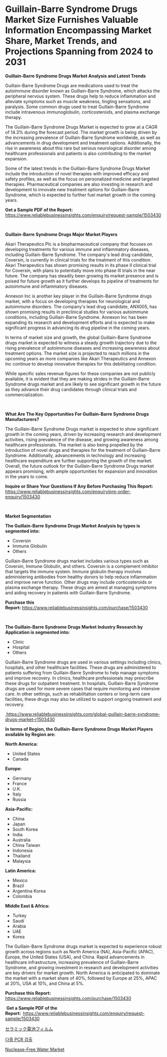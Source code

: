 <p><h1>Guillain-Barre Syndrome Drugs Market Size Furnishes Valuable Information Encompassing Market Share, Market Trends, and Projections Spanning from 2024 to 2031</h1></p><p><strong>Guillain-Barre Syndrome Drugs Market Analysis and Latest Trends</strong></p>
<p><p>Guillain-Barre Syndrome Drugs are medications used to treat the autoimmune disorder known as Guillain-Barre Syndrome, which attacks the peripheral nervous system. These drugs help to reduce inflammation and alleviate symptoms such as muscle weakness, tingling sensations, and paralysis. Some common drugs used to treat Guillain-Barre Syndrome include intravenous immunoglobulin, corticosteroids, and plasma exchange therapy.</p><p>The Guillain-Barre Syndrome Drugs Market is expected to grow at a CAGR of 14.3% during the forecast period. The market growth is being driven by the increasing prevalence of Guillain-Barre Syndrome worldwide, as well as advancements in drug development and treatment options. Additionally, the rise in awareness about this rare but serious neurological disorder among healthcare professionals and patients is also contributing to the market expansion.</p><p>Some of the latest trends in the Guillain-Barre Syndrome Drugs Market include the introduction of novel therapies with improved efficacy and safety profiles, as well as the focus on personalized medicine and targeted therapies. Pharmaceutical companies are also investing in research and development to innovate new treatment options for Guillain-Barre Syndrome, which is expected to further fuel market growth in the coming years.</p></p>
<p><strong>Get a Sample PDF of the Report:&nbsp;</strong> <a href="https://www.reliablebusinessinsights.com/enquiry/request-sample/1503430">https://www.reliablebusinessinsights.com/enquiry/request-sample/1503430</a></p>
<p>&nbsp;</p>
<p><strong>Guillain-Barre Syndrome Drugs Major Market Players</strong></p>
<p><p>Akari Therapeutics Plc is a biopharmaceutical company that focuses on developing treatments for various immune and inflammatory diseases, including Guillain-Barre Syndrome. The company's lead drug candidate, Coversin, is currently in clinical trials for the treatment of this condition. Akari Therapeutics has shown promising results in its phase II clinical trial for Coversin, with plans to potentially move into phase III trials in the near future. The company has steadily been growing its market presence and is poised for future growth as it further develops its pipeline of treatments for autoimmune and inflammatory diseases.</p><p>Annexon Inc is another key player in the Guillain-Barre Syndrome drugs market, with a focus on developing therapies for neurological and autoimmune disorders. The company's lead drug candidate, ANX005, has shown promising results in preclinical studies for various autoimmune conditions, including Guillain-Barre Syndrome. Annexon Inc has been expanding its research and development efforts and is expected to make significant progress in advancing its drug pipeline in the coming years.</p><p>In terms of market size and growth, the global Guillain-Barre Syndrome drugs market is expected to witness a steady growth trajectory due to the rising prevalence of autoimmune diseases and increasing awareness about treatment options. The market size is projected to reach millions in the upcoming years as more companies like Akari Therapeutics and Annexon Inc continue to develop innovative therapies for this debilitating condition.</p><p>While specific sales revenue figures for these companies are not publicly available, it is evident that they are making strides in the Guillain-Barre Syndrome drugs market and are likely to see significant growth in the future as they advance their drug candidates through clinical trials and commercialization.</p></p>
<p>&nbsp;</p>
<p><strong>What Are The Key Opportunities For Guillain-Barre Syndrome Drugs Manufacturers?</strong></p>
<p><p>The Guillain-Barre Syndrome Drugs market is expected to show significant growth in the coming years, driven by increasing research and development activities, rising prevalence of the disease, and growing awareness among healthcare professionals. The market is also being propelled by the introduction of novel drugs and therapies for the treatment of Guillain-Barre Syndrome. Additionally, advancements in technology and increasing healthcare expenditure are further supporting the growth of the market. Overall, the future outlook for the Guillain-Barre Syndrome Drugs market appears promising, with ample opportunities for expansion and innovation in the years to come.</p></p>
<p><strong>Inquire or Share Your Questions If Any Before Purchasing This Report:</strong> <a href="https://www.reliablebusinessinsights.com/enquiry/pre-order-enquiry/1503430">https://www.reliablebusinessinsights.com/enquiry/pre-order-enquiry/1503430</a></p>
<p>&nbsp;</p>
<p><strong>Market Segmentation</strong></p>
<p><strong>The Guillain-Barre Syndrome Drugs Market Analysis by types is segmented into:</strong></p>
<p><ul><li>Coversin</li><li>Immune Globulin</li><li>Others</li></ul></p>
<p><p>Guillain-Barre Syndrome drugs market includes various types such as Coversin, Immune Globulin, and others. Coversin is a complement inhibitor that targets the immune system. Immune globulin therapy involves administering antibodies from healthy donors to help reduce inflammation and improve nerve function. Other drugs may include corticosteroids or plasma exchange therapy. These drugs are aimed at managing symptoms and aiding recovery in patients with Guillain-Barre Syndrome.</p></p>
<p><strong>Purchase this Report:&nbsp;</strong><a href="https://www.reliablebusinessinsights.com/purchase/1503430">https://www.reliablebusinessinsights.com/purchase/1503430</a></p>
<p>&nbsp;</p>
<p><strong>The Guillain-Barre Syndrome Drugs Market Industry Research by Application is segmented into:</strong></p>
<p><ul><li>Clinic</li><li>Hospital</li><li>Others</li></ul></p>
<p><p>Guillain-Barre Syndrome drugs are used in various settings including clinics, hospitals, and other healthcare facilities. These drugs are administered to patients suffering from Guillain-Barre Syndrome to help manage symptoms and improve recovery. In clinics, healthcare professionals may prescribe these drugs for outpatient treatment. In hospitals, Guillain-Barre Syndrome drugs are used for more severe cases that require monitoring and intensive care. In other settings, such as rehabilitation centers or long-term care facilities, these drugs may also be utilized to support ongoing treatment and recovery.</p></p>
<p><a href="https://www.reliablebusinessinsights.com/global-guillain-barre-syndrome-drugs-market-r1503430">&nbsp;https://www.reliablebusinessinsights.com/global-guillain-barre-syndrome-drugs-market-r1503430</a></p>
<p><strong>In terms of Region, the Guillain-Barre Syndrome Drugs Market Players available by Region are:</strong></p>
<p>
    <p> <strong> North America: </strong>
        <ul>
            <li>United States</li>
            <li>Canada</li>
        </ul>
        </p> 
    <p> <strong> Europe: </strong>
        <ul>
            <li>Germany</li>
            <li>France</li>
            <li>U.K.</li>
            <li>Italy</li>
            <li>Russia</li>
        </ul>
        </p> 
    <p> <strong> Asia-Pacific: </strong>
        <ul>
            <li>China</li>
            <li>Japan</li>
            <li>South Korea</li>
            <li>India</li>
            <li>Australia</li>
            <li>China Taiwan</li>
            <li>Indonesia</li>
            <li>Thailand</li>
            <li>Malaysia</li>
        </ul>
        </p> 
    <p> <strong> Latin America: </strong>
        <ul>
            <li>Mexico</li>
            <li>Brazil</li>
            <li>Argentina Korea</li>
            <li>Colombia</li>
        </ul>
        </p> 
    <p> <strong> Middle East & Africa: </strong>
        <ul>
            <li>Turkey</li>
            <li>Saudi</li>
            <li>Arabia</li>
            <li>UAE</li>
            <li>Korea</li>
        </ul>
    </p>
    </p>
<p><p>The Guillain-Barre Syndrome drugs market is expected to experience robust growth across regions such as North America (NA), Asia-Pacific (APAC), Europe, the United States (USA), and China. Rapid advancements in healthcare infrastructure, increasing prevalence of Guillain-Barre Syndrome, and growing investment in research and development activities are key drivers for market growth. North America is anticipated to dominate the market with a market share of 40%, followed by Europe at 25%, APAC at 20%, USA at 10%, and China at 5%.</p></p>
<p><strong>Purchase this Report: </strong><a href="https://www.reliablebusinessinsights.com/purchase/1503430">https://www.reliablebusinessinsights.com/purchase/1503430</a></p>
<p>&nbsp;<strong>Get a Sample PDF of the Report:&nbsp;&nbsp;</strong><a href="https://www.reliablebusinessinsights.com/enquiry/request-sample/1503430">https://www.reliablebusinessinsights.com/enquiry/request-sample/1503430</a></p>
<p><strong></strong></p>
<p><p><a href="https://github.com/decker5351/Market-Research-Report-List-1/blob/main/488165594870.md">セラミック電池フィルム</a></p><p><a href="https://github.com/vs10l4sfg5c/Market-Research-Report-List-2/blob/main/463372286512.md">다중 PCR 검출</a></p><p><a href="https://github.com/sofayahoo2023/Market-Research-Report-List-4/blob/main/nuclease-free-water-market.md">Nuclease-Free Water Market</a></p></p>
